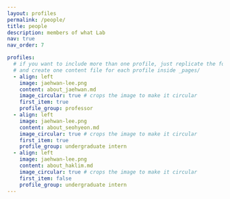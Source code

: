 ```yaml
---
layout: profiles
permalink: /people/
title: people
description: members of what Lab
nav: true
nav_order: 7

profiles:
  # if you want to include more than one profile, just replicate the following block
  # and create one content file for each profile inside _pages/
  - align: left
    image: jaehwan-lee.png
    content: about_jaehwan.md
    image_circular: true # crops the image to make it circular
    first_item: true
    profile_group: professor
  - align: left
    image: jaehwan-lee.png
    content: about_seohyeon.md
    image_circular: true # crops the image to make it circular
    first_item: true
    profile_group: undergraduate intern
  - align: left
    image: jaehwan-lee.png
    content: about_haklim.md
    image_circular: true # crops the image to make it circular
    first_item: false
    profile_group: undergraduate intern
---
```

